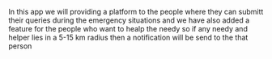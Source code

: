 In this app we will providing a platform to the people where they can submitt their queries during the emergency situations and we have also added a feature for the people who want to healp the needy so if any needy and helper lies in a 5-15 km radius then a notification will be send to the that person  
